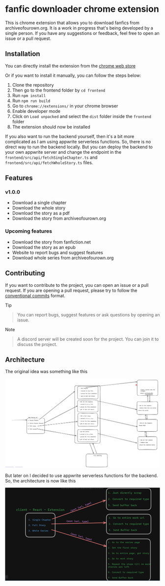 # fanfic downloader chrome extension

This is chrome extension that allows you to download fanfics from archiveofourown.org. It is a work in progress that's being developed by a single person. If you have any suggestions or feedback, feel free to open an issue or a pull request.

## Installation

You can directly install the extension from the [chrome web store](https://chromewebstore.google.com/detail/fanfiction-downloader/hbmlonlejahpphahalbcldboehhjieih)

Or if you want to install it manually, you can follow the steps below:

1. Clone the repository
2. Then go to the frontend folder by `cd frontend`
3. Run `npm install`
4. Run `npm run build`
5. Go to `chrome://extensions/` in your chrome browser
6. Enable developer mode
7. Click on `Load unpacked` and select the `dist` folder inside the `frontend` folder
8. The extension should now be installed

If you also want to run the backend yourself, then it's a bit more complicated as I am using appwrite serverless functions. So, there is no direct way to run the backend locally. But you can deploy the backend to your own appwrite server and change the endpoint in the `frontend/src/api/fetchSingleChapter.ts` and `frontend/src/api/fetchWholeStory.ts` files.

## Features

### v1.0.0

- Download a single chapter
- Download the whole story
- Download the story as a pdf
- Download the story from archiveofourown.org

### Upcoming features

- Download the story from fanfiction.net
- Download the story as an epub
- Website to report bugs and suggest features
- Download whole series from archiveofourown.org

## Contributing

If you want to contribute to the project, you can open an issue or a pull request. If you are opening a pull request, please try to follow the [conventional commits](https://www.conventionalcommits.org/en/v1.0.0/) format.

> [!TIP]
>
> > You can report bugs, suggest features or ask questions by opening an issue.

> [!NOTE]
>
> > A discord server will be created soon for the project. You can join it to discuss the project.

## Architecture

The original idea was something like this

![Architecture](/assets/old.png)

But later on I decided to use appwrite serverless functions for the backend. So, the architecture is now like this

![Architecture](/assets/new.png)
